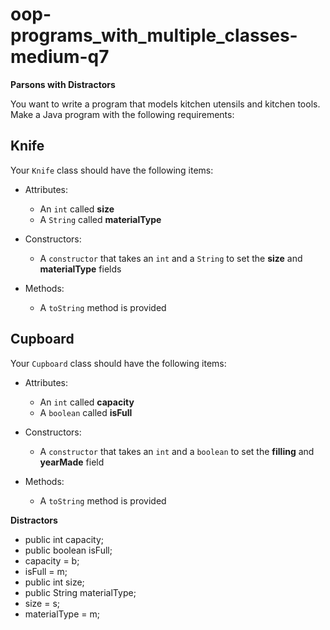 # oop-programs_with_multiple_classes-medium-q7

**Parsons with Distractors**

You want to write a program that models kitchen utensils and kitchen tools. Make a Java program with the following requirements:


## Knife

Your `Knife` class should have the following items:

- Attributes:
    - An `int` called **size**
    - A `String` called **materialType**

- Constructors:
    - A `constructor` that takes an `int` and
  a `String` to set the **size** and **materialType** fields
- Methods:
    - A `toString` method is provided

## Cupboard

Your ``Cupboard`` class should have the following items:

- Attributes:
    - An `int` called **capacity**
    - A `boolean` called **isFull**

- Constructors:
    - A `constructor` that takes an `int` and a `boolean` to set the
  **filling** and **yearMade** field
- Methods:
    - A `toString` method is provided


**Distractors**
- public int capacity;
- public boolean isFull;
- capacity = b;
- isFull = m;
- public int size;
- public String materialType;
- size = s;
- materialType = m;
